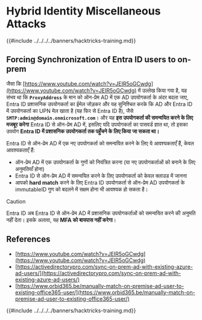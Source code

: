 # Hybrid Identity Miscellaneous Attacks

{{#include ../../../../banners/hacktricks-training.md}}


## Forcing Synchronization of Entra ID users to on-prem

जैसा कि [https://www.youtube.com/watch?v=JEIR5oGCwdg](https://www.youtube.com/watch?v=JEIR5oGCwdg) में उल्लेख किया गया है, यह संभव था कि **`ProxyAddress`** के मान को ऑन-प्रेम AD में एक AD उपयोगकर्ता के अंदर बदला जाए, Entra ID प्रशासनिक उपयोगकर्ता का ईमेल जोड़कर और यह सुनिश्चित करके कि AD और Entra ID में उपयोगकर्ता का UPN मेल खाता है (यह फिर से Entra ID है), जैसे **`SMTP:admin@domain.onmicrosoft.com`**। और यह **इस उपयोगकर्ता की समन्वयित करने के लिए मजबूर करेगा** Entra ID से ऑन-प्रेम AD में, इसलिए यदि उपयोगकर्ता का पासवर्ड ज्ञात था, तो इसका उपयोग **Entra ID में प्रशासनिक उपयोगकर्ता तक पहुँचने के लिए किया जा सकता था।**

Entra ID से ऑन-प्रेम AD में एक नए उपयोगकर्ता को समन्वयित करने के लिए ये आवश्यकताएँ हैं, केवल आवश्यकताएँ हैं:

- ऑन-प्रेम AD में एक उपयोगकर्ता के गुणों को नियंत्रित करना (या नए उपयोगकर्ताओं को बनाने के लिए अनुमतियाँ होना)
- Entra ID से ऑन-प्रेम AD में समन्वयित करने के लिए उपयोगकर्ता को केवल क्लाउड में जानना
- आपको **hard match** करने के लिए Entra ID उपयोगकर्ता से ऑन-प्रेम AD उपयोगकर्ता के immutableID गुण को बदलने में सक्षम होना भी आवश्यक हो सकता है।


> [!CAUTION]
> Entra ID अब Entra ID से ऑन-प्रेम AD में प्रशासनिक उपयोगकर्ताओं को समन्वयित करने की अनुमति नहीं देता।
> इसके अलावा, यह **MFA को बायपास नहीं करेगा**।



## References

- [https://www.youtube.com/watch?v=JEIR5oGCwdg](https://www.youtube.com/watch?v=JEIR5oGCwdg)
- [https://activedirectorypro.com/sync-on-prem-ad-with-existing-azure-ad-users/](https://activedirectorypro.com/sync-on-prem-ad-with-existing-azure-ad-users/)
- [https://www.orbid365.be/manually-match-on-premise-ad-user-to-existing-office365-user/](https://www.orbid365.be/manually-match-on-premise-ad-user-to-existing-office365-user/)

{{#include ../../../../banners/hacktricks-training.md}}

